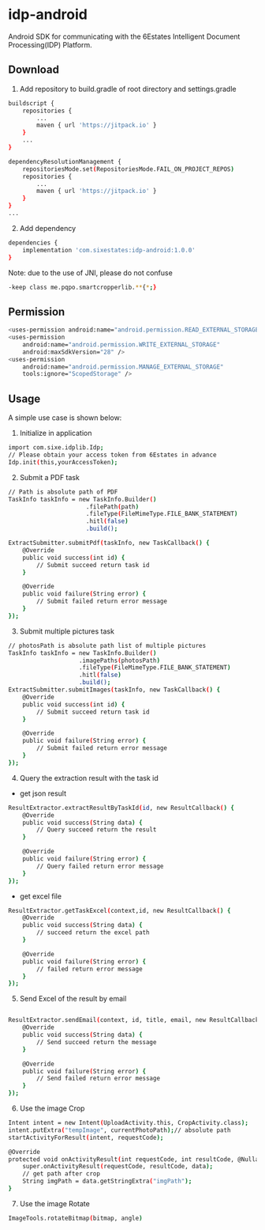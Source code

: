 # idp-android

Android SDK for communicating with the 6Estates Intelligent Document Processing(IDP) Platform.

## Download

1. Add repository to build.gradle of root directory and settings.gradle

```sh
buildscript {
    repositories {
        ...
        maven { url 'https://jitpack.io' }
    }
    ...
}
```

```sh
dependencyResolutionManagement {
    repositoriesMode.set(RepositoriesMode.FAIL_ON_PROJECT_REPOS)
    repositories {
        ...
        maven { url 'https://jitpack.io' }
    }
}
...
```

2. Add dependency

```sh
dependencies {
    implementation 'com.sixestates:idp-android:1.0.0'
}
```

Note: due to the use of JNI, please do not confuse

```sh
-keep class me.pqpo.smartcropperlib.**{*;}
```

## Permission

```sh
<uses-permission android:name="android.permission.READ_EXTERNAL_STORAGE" />
<uses-permission 
    android:name="android.permission.WRITE_EXTERNAL_STORAGE"
    android:maxSdkVersion="28" />
<uses-permission
    android:name="android.permission.MANAGE_EXTERNAL_STORAGE"
    tools:ignore="ScopedStorage" />
```

## Usage

A simple use case is shown below:

1. Initialize in application

```sh
import com.sixe.idplib.Idp;
// Please obtain your access token from 6Estates in advance
Idp.init(this,yourAccessToken);
```

2. Submit a PDF task

```sh
// Path is absolute path of PDF
TaskInfo taskInfo = new TaskInfo.Builder()
                      .filePath(path)
                      .fileType(FileMimeType.FILE_BANK_STATEMENT)
                      .hitl(false)
                      .build();

ExtractSubmitter.submitPdf(taskInfo, new TaskCallback() {
    @Override
    public void success(int id) {
        // Submit succeed return task id
    }

    @Override
    public void failure(String error) {
        // Submit failed return error message
    }
});
```

3. Submit multiple pictures task

```sh
// photosPath is absolute path list of multiple pictures
TaskInfo taskInfo = new TaskInfo.Builder()
                    .imagePaths(photosPath)
                    .fileType(FileMimeType.FILE_BANK_STATEMENT)
                    .hitl(false)
                    .build();
ExtractSubmitter.submitImages(taskInfo, new TaskCallback() {
    @Override
    public void success(int id) {
        // Submit succeed return task id
    }

    @Override
    public void failure(String error) {
        // Submit failed return error message
    }
});
```

4. Query the extraction result with the task id

- get json result

```sh
ResultExtractor.extractResultByTaskId(id, new ResultCallback() {
    @Override
    public void success(String data) {
        // Query succeed return the result
    }

    @Override
    public void failure(String error) {
        // Query failed return error message
    }
});
```

- get excel file

```sh
ResultExtractor.getTaskExcel(context,id, new ResultCallback() {
    @Override
    public void success(String data) {
        // succeed return the excel path
    }

    @Override
    public void failure(String error) {
        // failed return error message
    }
});
```

5. Send Excel of the result by email

```sh

ResultExtractor.sendEmail(context, id, title, email, new ResultCallback() {
    @Override
    public void success(String data) {
        // Send succeed return the message
    }

    @Override
    public void failure(String error) {
        // Send failed return error message
    }
});
```

6. Use the image Crop

```sh
Intent intent = new Intent(UploadActivity.this, CropActivity.class);
intent.putExtra("tempImage", currentPhotoPath);// absolute path
startActivityForResult(intent, requestCode);

@Override
protected void onActivityResult(int requestCode, int resultCode, @Nullable Intent data) {
    super.onActivityResult(requestCode, resultCode, data);
    // get path after crop
    String imgPath = data.getStringExtra("imgPath");    
}
```

7. Use the image Rotate

```sh
ImageTools.rotateBitmap(bitmap, angle)
```